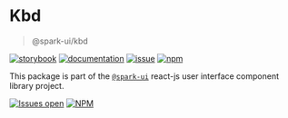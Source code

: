 # Kbd
> @spark-ui/kbd

[![storybook](https://img.shields.io/badge/storybook-black?logo=storybook)](https://sparkui.vercel.app/?path=/docs/components-kbd--docs)
[![documentation](https://img.shields.io/badge/documentation-black?logo=googledocs)](https://sparkui-adv.vercel.app/docs/components/kbd)
[![issue](https://img.shields.io/badge/report%20a%20bug-black?logo=openbugbounty&logoColor=red)](https://github.com/adevinta/spark/issues/new?&projects=4&template=bug-report.yml&assignees=&labels=Component,Component%3A%20kbd)
[![npm](https://img.shields.io/npm/dt/%40spark-ui/kbd?logo=npm&labelColor=black)](https://www.npmjs.com/package/@spark-ui/kbd)


This package is part of the [`@spark-ui`](https://github.com/adevinta/spark) react-js user interface component library project.

[![Issues open](https://img.shields.io/github/issues-search/adevinta/spark?query=is%3Aopen%20label%3A%22Component%3A%20kbd%22&logo=openbugbounty&logoColor=red&label=issues%20open&color=red)](https://github.com/adevinta/spark/issues?q=is%3Aopen+label%3Akbd)
[![NPM](https://img.shields.io/npm/l/%40spark-ui%2Fkbd)](https://github.com/adevinta/spark/blob/main/packages/components/kbd/LICENSE.md)
